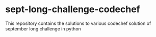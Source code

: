 # sept-long-challenge-codechef
This repository  contains the solutions to various codechef solution of september long challenge in python
